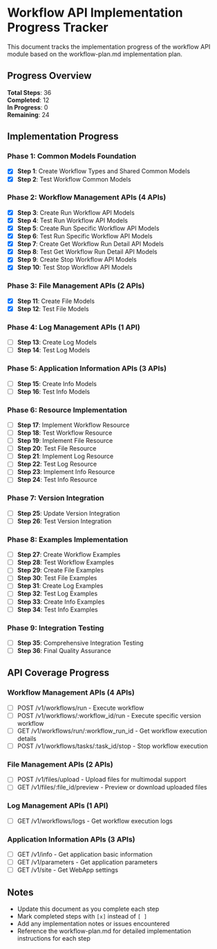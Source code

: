 # Workflow API Implementation Progress Tracker

This document tracks the implementation progress of the workflow API module based on the workflow-plan.md implementation plan.

## Progress Overview

**Total Steps**: 36  
**Completed**: 12  
**In Progress**: 0  
**Remaining**: 24

## Implementation Progress

### Phase 1: Common Models Foundation

- [x] **Step 1**: Create Workflow Types and Shared Common Models
- [x] **Step 2**: Test Workflow Common Models

### Phase 2: Workflow Management APIs (4 APIs)

- [x] **Step 3**: Create Run Workflow API Models
- [x] **Step 4**: Test Run Workflow API Models
- [x] **Step 5**: Create Run Specific Workflow API Models
- [x] **Step 6**: Test Run Specific Workflow API Models
- [x] **Step 7**: Create Get Workflow Run Detail API Models
- [x] **Step 8**: Test Get Workflow Run Detail API Models
- [x] **Step 9**: Create Stop Workflow API Models
- [x] **Step 10**: Test Stop Workflow API Models

### Phase 3: File Management APIs (2 APIs)

- [x] **Step 11**: Create File Models
- [x] **Step 12**: Test File Models

### Phase 4: Log Management APIs (1 API)

- [ ] **Step 13**: Create Log Models
- [ ] **Step 14**: Test Log Models

### Phase 5: Application Information APIs (3 APIs)

- [ ] **Step 15**: Create Info Models
- [ ] **Step 16**: Test Info Models

### Phase 6: Resource Implementation

- [ ] **Step 17**: Implement Workflow Resource
- [ ] **Step 18**: Test Workflow Resource
- [ ] **Step 19**: Implement File Resource
- [ ] **Step 20**: Test File Resource
- [ ] **Step 21**: Implement Log Resource
- [ ] **Step 22**: Test Log Resource
- [ ] **Step 23**: Implement Info Resource
- [ ] **Step 24**: Test Info Resource

### Phase 7: Version Integration

- [ ] **Step 25**: Update Version Integration
- [ ] **Step 26**: Test Version Integration

### Phase 8: Examples Implementation

- [ ] **Step 27**: Create Workflow Examples
- [ ] **Step 28**: Test Workflow Examples
- [ ] **Step 29**: Create File Examples
- [ ] **Step 30**: Test File Examples
- [ ] **Step 31**: Create Log Examples
- [ ] **Step 32**: Test Log Examples
- [ ] **Step 33**: Create Info Examples
- [ ] **Step 34**: Test Info Examples

### Phase 9: Integration Testing

- [ ] **Step 35**: Comprehensive Integration Testing
- [ ] **Step 36**: Final Quality Assurance

## API Coverage Progress

### Workflow Management APIs (4 APIs)
- [ ] POST /v1/workflows/run - Execute workflow
- [ ] POST /v1/workflows/:workflow_id/run - Execute specific version workflow
- [ ] GET /v1/workflows/run/:workflow_run_id - Get workflow execution details
- [ ] POST /v1/workflows/tasks/:task_id/stop - Stop workflow execution

### File Management APIs (2 APIs)
- [ ] POST /v1/files/upload - Upload files for multimodal support
- [ ] GET /v1/files/:file_id/preview - Preview or download uploaded files

### Log Management APIs (1 API)
- [ ] GET /v1/workflows/logs - Get workflow execution logs

### Application Information APIs (3 APIs)
- [ ] GET /v1/info - Get application basic information
- [ ] GET /v1/parameters - Get application parameters
- [ ] GET /v1/site - Get WebApp settings

## Notes

- Update this document as you complete each step
- Mark completed steps with `[x]` instead of `[ ]`
- Add any implementation notes or issues encountered
- Reference the workflow-plan.md for detailed implementation instructions for each step